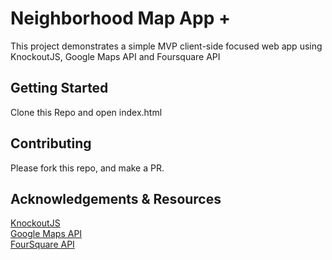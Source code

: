 
# Neighborhood Map App +

This project demonstrates a simple MVP client-side focused web app using KnockoutJS, Google Maps API and Foursquare API

## Getting Started

Clone this Repo and open index.html

## Contributing

Please fork this repo, and make a PR.

## Acknowledgements & Resources

[KnockoutJS](http://knockoutjs.com/index.html)  
[Google Maps API](https://developers.google.com/maps/documentation/)  
[FourSquare API](https://developer.foursquare.com/)  
